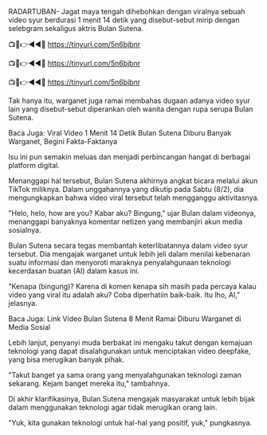 RADARTUBAN- Jagat maya tengah dihebohkan dengan viralnya sebuah video syur berdurasi 1 menit 14 detik yang disebut-sebut mirip dengan selebgram sekaligus aktris Bulan Sutena.

📺📱👉◄◄🔴  https://tinyurl.com/5n6bjbnr

📺📱👉◄◄🔴  https://tinyurl.com/5n6bjbnr

📺📱👉◄◄🔴  https://tinyurl.com/5n6bjbnr

Tak hanya itu, warganet juga ramai membahas dugaan adanya video syur lain yang disebut-sebut diperankan oleh wanita dengan rupa serupa Bulan Sutena.

Baca Juga: Viral Video 1 Menit 14 Detik Bulan Sutena Diburu Banyak Warganet, Begini Fakta-Faktanya

Isu ini pun semakin meluas dan menjadi perbincangan hangat di berbagai platform digital.


Menanggapi hal tersebut, Bulan Sutena akhirnya angkat bicara melalui akun TikTok miliknya. Dalam unggahannya yang dikutip pada Sabtu (8/2), dia mengungkapkan bahwa video viral tersebut telah mengganggu aktivitasnya.

"Helo, helo, how are you? Kabar aku? Bingung," ujar Bulan dalam videonya, menanggapi banyaknya komentar netizen yang membanjiri akun media sosialnya.

Bulan Sutena secara tegas membantah keterlibatannya dalam video syur tersebut. Dia mengajak warganet untuk lebih jeli dalam menilai kebenaran suatu informasi dan menyoroti maraknya penyalahgunaan teknologi kecerdasan buatan (AI) dalam kasus ini.

"Kenapa (bingung)? Karena di komen kenapa sih masih pada percaya kalau video yang viral itu adalah aku? Coba diperhatiin baik-baik. Itu lho, AI," jelasnya.

Baca Juga: Link Video Bulan Sutena 8 Menit Ramai Diburu Warganet di Media Sosial

Lebih lanjut, penyanyi muda berbakat ini mengaku takut dengan kemajuan teknologi yang dapat disalahgunakan untuk menciptakan video deepfake, yang bisa merugikan banyak pihak.

"Takut banget ya sama orang yang menyalahgunakan teknologi zaman sekarang. Kejam banget mereka itu," tambahnya.

Di akhir klarifikasinya, Bulan Sutena mengajak masyarakat untuk lebih bijak dalam menggunakan teknologi agar tidak merugikan orang lain.

"Yuk, kita gunakan teknologi untuk hal-hal yang positif, yuk," pungkasnya.

